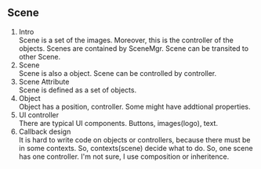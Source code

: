 ## Scene
1. Intro  
Scene is a set of the images. Moreover, this is the controller of the objects. Scenes are contained by SceneMgr. Scene can be transited to
other Scene.
2. Scene  
Scene is also a object. Scene can be controlled by controller.  
3. Scene Attribute  
Scene is defined as a set of objects.  
4. Object  
Object has a position, controller. Some might have addtional properties.  
5. UI controller  
There are typical UI components. Buttons, images(logo), text.  
6. Callback design  
It is hard to write code on objects or controllers, because there must be in some contexts. So, contexts(scene) decide what to do.
So, one scene has one controller. I'm not sure, I use composition or inheritence.  
